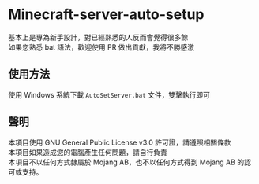 # Minecraft-server-auto-setup
基本上是專為新手設計，對已經熟悉的人反而會覺得很多餘  
如果您熟悉 bat 語法，歡迎使用 PR 做出貢獻，我將不勝感激
## 使用方法
使用 Windows 系統下載 `AutoSetServer.bat` 文件，雙擊執行即可
## 聲明
本項目使用 GNU General Public License v3.0 許可證，請遵照相關條款  
本項目如果造成您的電腦產生任何問題，請自行負責  
本項目不以任何方式隸屬於 Mojang AB，也不以任何方式得到 Mojang AB 的認可或支持。
